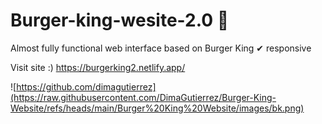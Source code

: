 # Burger-king-wesite-2.0 🍔
Almost fully functional web interface based on Burger King ✔ responsive

Visit site :) https://burgerking2.netlify.app/

![https://github.com/dimagutierrez](https://raw.githubusercontent.com/DimaGutierrez/Burger-King-Website/refs/heads/main/Burger%20King%20Website/images/bk.png)

